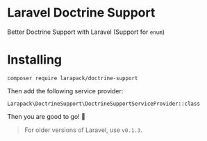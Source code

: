 # Laravel Doctrine Support

Better Doctrine Support with Laravel (Support for `enum`)

# Installing

```
composer require larapack/doctrine-support
```

Then add the following service provider:

```
Larapack\DoctrineSupport\DoctrineSupportServiceProvider::class
```

Then you are good to go! 🎉

> For older versions of Laravel, use `v0.1.3`.
